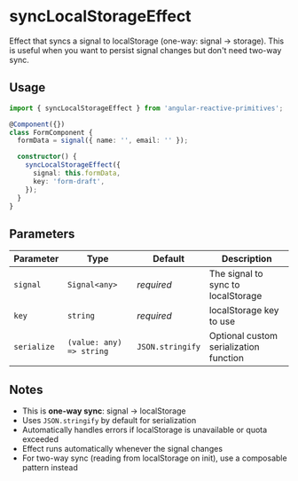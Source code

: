 # syncLocalStorageEffect

Effect that syncs a signal to localStorage (one-way: signal → storage). This is useful when you want to persist signal changes but don't need two-way sync.

## Usage

```ts
import { syncLocalStorageEffect } from 'angular-reactive-primitives';

@Component({})
class FormComponent {
  formData = signal({ name: '', email: '' });

  constructor() {
    syncLocalStorageEffect({
      signal: this.formData,
      key: 'form-draft',
    });
  }
}
```

## Parameters

| Parameter   | Type                         | Default          | Description                              |
| ----------- | ---------------------------- | ---------------- | ---------------------------------------- |
| `signal`    | `Signal<any>`                | _required_       | The signal to sync to localStorage       |
| `key`       | `string`                     | _required_       | localStorage key to use                  |
| `serialize` | `(value: any) => string`     | `JSON.stringify` | Optional custom serialization function   |

## Notes

- This is **one-way sync**: signal → localStorage
- Uses `JSON.stringify` by default for serialization
- Automatically handles errors if localStorage is unavailable or quota exceeded
- Effect runs automatically whenever the signal changes
- For two-way sync (reading from localStorage on init), use a composable pattern instead
